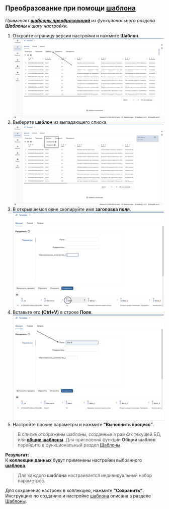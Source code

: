 ## Преобразование при помощи **[шаблона](# "Набор предустановленных операций, применяемых к данным для их обработки")**
_Применяет **[шаблоны преобразований](# "Набор предустановленных операций, применяемых к данным для их обработки")** из функционального раздела **Шаблоны** к шагу настройки._

1. Откройте страницу версии настройки и нажмите **Шаблон**.
    ![Выбор **шаблона преобразований** на панели инструментов](../../images/4_Nastroyka/4_2_Preobrasovanuya/4_2_6_Shablon/1_Template.png)
2. Выберите **шаблон** из выпадающего списка.
    ![Выбор объекта](../../images/4_Nastroyka/4_2_Preobrasovanuya/4_2_6_Shablon/2_Template%20list.png)
3. В открывшемся окне скопируйте имя **заголовка** **поля**.
    ![Операция "Объединить": настройка параметров](../../images/4_Nastroyka/4_2_Preobrasovanuya/4_2_6_Shablon/3_Template_copy_path.png)
4. Вставьте его **(Ctrl+V)** в строке **Поле**.
    ![Операция "Объединить": настройка параметров](../../images/4_Nastroyka/4_2_Preobrasovanuya/4_2_6_Shablon/4_Template_Ctrl+V.png)
5. Настройте прочие параметры и нажмите **"Выполнить процесс"**.

> В списке отображены шаблоны, созданные в рамках текущей БД, или **[общие шаблоны](# "Шаблоны, доступные для использования всеми пользователями текущей базы данных")**. Для присвоения функции **Общий шаблон** перейдите в функциональный раздел [Шаблоны](../../6_Шаблоны/Шаблоны.md). 

**Результат:**  
К **коллекции данных** будут применены настройки выбранного **[шаблона](# "Набор предустановленных операций, применяемых к данным для их обработки")**.

> Для каждого **шаблона** настраивается индивидуальный набор параметров.

Для сохранения настроек в коллекцию, нажмите **"Сохранить"**. Инструкцию по созданию и настройке [шаблона](# "Набор предустановленных операций, применяемых к данным для их обработки") описана в разделе [Шаблоны](../../6_Шаблоны/Шаблоны.md).